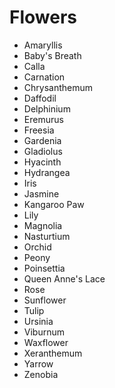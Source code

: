 # Flowers

 * Amaryllis
 * Baby's Breath
 * Calla
 * Carnation
 * Chrysanthemum
 * Daffodil
 * Delphinium
 * Eremurus
 * Freesia
 * Gardenia
 * Gladiolus
 * Hyacinth
 * Hydrangea
 * Iris
 * Jasmine
 * Kangaroo Paw
 * Lily
 * Magnolia
 * Nasturtium
 * Orchid
 * Peony
 * Poinsettia
 * Queen Anne's Lace
 * Rose
 * Sunflower
 * Tulip
 * Ursinia
 * Viburnum
 * Waxflower
 * Xeranthemum
 * Yarrow
 * Zenobia
